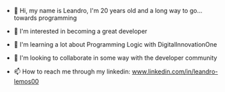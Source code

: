 - 👋 Hi, my name is Leandro, I'm 20 years old and a long way to go... towards programming

- 👀 I'm interested in becoming a great developer


- 🌱 I'm learning a lot about Programming Logic with DigitalInnovationOne


- 💞️ I'm looking to collaborate in some way with the developer community

- 📫 How to reach me through my linkedin: www.linkedin.com/in/leandro-lemos00

<!---
LeandroDev00/LeandroDev00 is a ✨ special ✨ repository because its `README.md` (this file) appears on your GitHub profile.
You can click the Preview link to take a look at your changes.
--->
